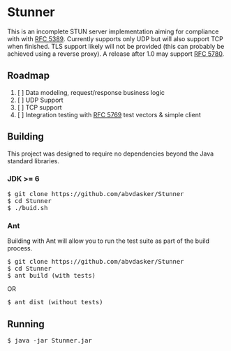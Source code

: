 Stunner
===
This is an incomplete STUN server implementation aiming for compliance with with [RFC 5389](https://tools.ietf.org/html/rfc5389). Currently supports only UDP but will also support TCP when finished. TLS support likely will not be provided (this can probably be achieved using a reverse proxy). A release after 1.0 may support [RFC 5780](https://tools.ietf.org/html/rfc5780).

Roadmap
---
1. [ ] Data modeling, request/response business logic
2. [ ] UDP Support
3. [ ] TCP support
4. [ ] Integration testing with [RFC 5769](https://tools.ietf.org/html/rfc5769) test vectors & simple client

Building
---
This project was designed to require no dependencies beyond the Java standard libraries.

<h3>JDK >= 6</h3>
<pre>
$ git clone https://github.com/abvdasker/Stunner
$ cd Stunner
$ ./buid.sh
</pre>
<h3>Ant</h3>
Building with Ant will allow you to run the test suite as part of the build process.
<pre>
$ git clone https://github.com/abvdasker/Stunner
$ cd Stunner
$ ant build (with tests)
</pre>
OR
<pre>
$ ant dist (without tests)
</pre>

Running
---
<pre>$ java -jar Stunner.jar</pre>
